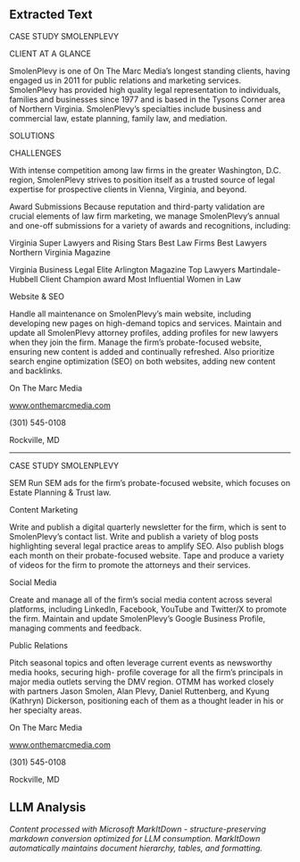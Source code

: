 ## Extracted Text
CASE STUDY SMOLENPLEVY

CLIENT AT A GLANCE

SmolenPlevy is one of On The Marc Media’s longest
standing clients, having engaged us in 2011 for
public relations and marketing services.
SmolenPlevy has provided high quality legal
representation to individuals, families and
businesses since 1977 and is based in the Tysons
Corner area of Northern Virginia. SmolenPlevy’s
specialties include business and commercial law,
estate planning, family law, and mediation.

SOLUTIONS

CHALLENGES

With intense competition among law
firms in the greater Washington, D.C.
region, SmolenPlevy strives to position
itself as a trusted source of legal
expertise for prospective clients in
Vienna, Virginia, and beyond.

Award Submissions
Because reputation and third-party validation are crucial elements of law firm marketing, we manage
SmolenPlevy’s annual and one-off submissions for a variety of awards and recognitions, including:

Virginia Super Lawyers and Rising Stars
Best Law Firms
Best Lawyers
Northern Virginia Magazine

Virginia Business Legal Elite
Arlington Magazine Top Lawyers
Martindale-Hubbell Client Champion award
Most Influential Women in Law

Website & SEO

Handle all maintenance on SmolenPlevy’s main website, including developing new pages on
high-demand topics and services.
Maintain and update all SmolenPlevy attorney profiles, adding profiles for new lawyers when
they join the firm.
Manage the firm’s probate-focused website, ensuring new content is added and continually
refreshed.
Also prioritize search engine optimization (SEO) on both websites, adding new content and
backlinks.

On The Marc Media

www.onthemarcmedia.com

(301) 545-0108

Rockville, MD



---

CASE STUDY SMOLENPLEVY

SEM
Run SEM ads for the firm’s probate-focused website, which focuses on Estate Planning & Trust law.

Content Marketing

Write and publish a digital quarterly newsletter for the firm, which is sent to SmolenPlevy’s contact
list.
Write and publish a variety of blog posts highlighting several legal practice areas to amplify SEO.
Also publish blogs each month on their probate-focused website.
Tape and produce a variety of videos for the firm to promote the attorneys and their services.

Social Media

Create and manage all of the firm’s social media content across several platforms, including LinkedIn,
Facebook, YouTube and Twitter/X to promote the firm.
Maintain and update SmolenPlevy’s Google Business Profile, managing comments and feedback.

Public Relations

Pitch seasonal topics and often leverage current events as newsworthy media hooks, securing high-
profile coverage for all the firm’s principals in major media outlets serving the DMV region.
OTMM has worked closely with partners Jason Smolen, Alan Plevy, Daniel Ruttenberg, and Kyung
(Kathryn) Dickerson, positioning each of them as a thought leader in his or her specialty areas.

On The Marc Media

www.onthemarcmedia.com

(301) 545-0108

Rockville, MD



## LLM Analysis
*Content processed with Microsoft MarkItDown - structure-preserving markdown conversion optimized for LLM consumption. MarkItDown automatically maintains document hierarchy, tables, and formatting.*
